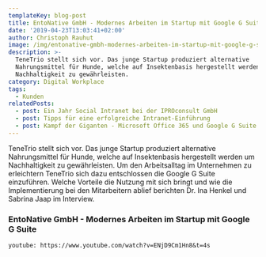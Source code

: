 ```yaml
---
templateKey: blog-post
title: EntoNative GmbH - Modernes Arbeiten im Startup mit Google G Suite
date: '2019-04-23T13:03:41+02:00'
author: Christoph Rauhut
image: /img/entonative-gmbh-modernes-arbeiten-im-startup-mit-google-g-suite.png
description: >-
  TeneTrio stellt sich vor. Das junge Startup produziert alternative
  Nahrungsmittel für Hunde, welche auf Insektenbasis hergestellt werden um
  Nachhaltigkeit zu gewährleisten.
category: Digital Workplace
tags:
  - Kunden
relatedPosts:
  - post: Ein Jahr Social Intranet bei der IPROconsult GmbH
  - post: Tipps für eine erfolgreiche Intranet-Einführung
  - post: Kampf der Giganten - Microsoft Office 365 und Google G Suite im Vergleich
---
```

TeneTrio stellt sich vor. Das junge Startup produziert alternative Nahrungsmittel für Hunde, welche auf Insektenbasis hergestellt werden um Nachhaltigkeit zu gewährleisten. Um den Arbeitsalltag im Unternehmen zu erleichtern TeneTrio sich dazu entschlossen die Google G Suite einzuführen. Welche Vorteile die Nutzung mit sich bringt und wie die Implementierung bei den Mitarbeitern ablief berichten Dr. Ina Henkel und Sabrina Jaap im Interview.

### EntoNative GmbH - Modernes Arbeiten im Startup mit Google G Suite

`youtube: https://www.youtube.com/watch?v=ENjD9Cm1Hn8&t=4s`
